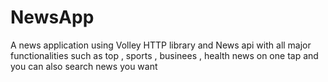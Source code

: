 # NewsApp
A news application using Volley HTTP library and News api  with all major functionalities such as top , sports , businees , health news on one tap and you can also search news you want
